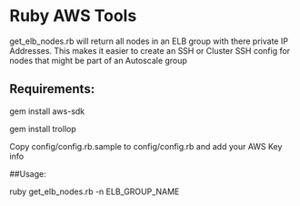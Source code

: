 # Ruby AWS Tools

get_elb_nodes.rb will return all nodes in an ELB group with there private IP Addresses.  This makes it easier to create an SSH or Cluster SSH config for nodes that might be part of an Autoscale group


## Requirements:
gem install aws-sdk

gem install trollop

Copy config/config.rb.sample to config/config.rb and add your AWS Key info

##Usage:

ruby get_elb_nodes.rb -n ELB_GROUP_NAME
